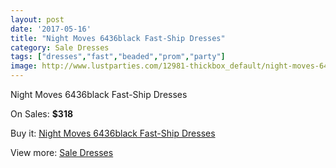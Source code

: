 ```yaml
---
layout: post
date: '2017-05-16'
title: "Night Moves 6436black Fast-Ship Dresses"
category: Sale Dresses
tags: ["dresses","fast","beaded","prom","party"]
image: http://www.lustparties.com/12981-thickbox_default/night-moves-6436black-fast-ship-dresses.jpg
---
```

Night Moves 6436black Fast-Ship Dresses

On Sales: **$318**
<a href="https://www.lustparties.com/en/sale-dresses/4928-night-moves-6436black-fast-ship-dresses.html"><amp-img layout="responsive" width="600" height="600" src="//www.lustparties.com/12981-thickbox_default/night-moves-6436black-fast-ship-dresses.jpg" alt="Night Moves 6436black Fast-Ship Dresses 0" /></a>
<a href="https://www.lustparties.com/en/sale-dresses/4928-night-moves-6436black-fast-ship-dresses.html"><amp-img layout="responsive" width="600" height="600" src="//www.lustparties.com/12982-thickbox_default/night-moves-6436black-fast-ship-dresses.jpg" alt="Night Moves 6436black Fast-Ship Dresses 1" /></a>

Buy it: [Night Moves 6436black Fast-Ship Dresses](https://www.lustparties.com/en/sale-dresses/4928-night-moves-6436black-fast-ship-dresses.html "Night Moves 6436black Fast-Ship Dresses")

View more: [Sale Dresses](https://www.lustparties.com/en/30-sale-dresses "Sale Dresses")